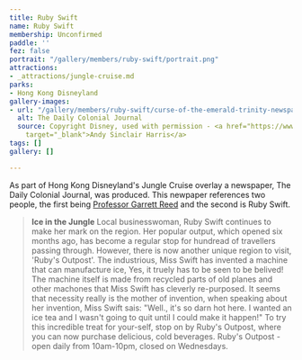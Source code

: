 ```yaml
---
title: Ruby Swift
name: Ruby Swift
membership: Unconfirmed
paddle: ''
fez: false
portrait: "/gallery/members/ruby-swift/portrait.png"
attractions:
- _attractions/jungle-cruise.md
parks:
- Hong Kong Disneyland
gallery-images:
- url: "/gallery/members/ruby-swift/curse-of-the-emerald-trinity-newspaper.png"
  alt: The Daily Colonial Journal
  source: Copyright Disney, used with permission - <a href="https://www.andysinclairharris.com/"
    target="_blank">Andy Sinclair Harris</a>
tags: []
gallery: []

---
```

As part of Hong Kong Disneyland's Jungle Cruise overlay a newspaper, The Daily Colonial Journal, was produced. This newpaper references two people, the first being [Professor Garrett Reed](/sea/members/professor-garrett-reed) and the second is Ruby Swift.

> <strong>Ice in the Jungle</strong>
> Local businesswoman, Ruby Swift continues to make her mark on the region. Her popular output, which opened six months ago, has become a regular stop for hundread of travellers passing through. However, there is now another unique region to visit, 'Ruby's Outpost'. The industrious, Miss Swift has invented a machine that can manufacture ice, Yes, it truely has to be seen to be belived! The machine itself is made from recycled parts of old planes and other machones that Miss Swift has cleverly re-purposed. It seems that necessity really is the mother of invention, when speaking about her invention, Miss Swift sais: "Well., it's so darn hot here. I wanted an ice tea and I wasn't going to quit until I could make it happen!" To try this incredible treat for your-self, stop on by Ruby's Outpost, where you can now purchase delicious, cold beverages.
> Ruby's Outpost - open daily from 10am-10pm, closed on Wednesdays.
